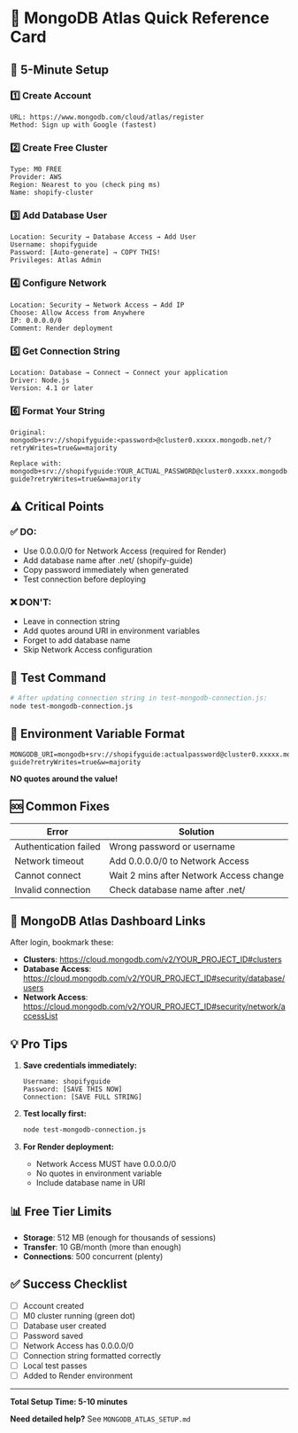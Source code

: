 # 🎯 MongoDB Atlas Quick Reference Card

## 🚀 5-Minute Setup

### 1️⃣ Create Account
```
URL: https://www.mongodb.com/cloud/atlas/register
Method: Sign up with Google (fastest)
```

### 2️⃣ Create Free Cluster
```
Type: M0 FREE
Provider: AWS
Region: Nearest to you (check ping ms)
Name: shopify-cluster
```

### 3️⃣ Add Database User
```
Location: Security → Database Access → Add User
Username: shopifyguide
Password: [Auto-generate] → COPY THIS!
Privileges: Atlas Admin
```

### 4️⃣ Configure Network
```
Location: Security → Network Access → Add IP
Choose: Allow Access from Anywhere
IP: 0.0.0.0/0
Comment: Render deployment
```

### 5️⃣ Get Connection String
```
Location: Database → Connect → Connect your application
Driver: Node.js
Version: 4.1 or later
```

### 6️⃣ Format Your String
```
Original:
mongodb+srv://shopifyguide:<password>@cluster0.xxxxx.mongodb.net/?retryWrites=true&w=majority

Replace with:
mongodb+srv://shopifyguide:YOUR_ACTUAL_PASSWORD@cluster0.xxxxx.mongodb.net/shopify-guide?retryWrites=true&w=majority
```

## ⚠️ Critical Points

### ✅ DO:
- Use 0.0.0.0/0 for Network Access (required for Render)
- Add database name after .net/ (shopify-guide)
- Copy password immediately when generated
- Test connection before deploying

### ❌ DON'T:
- Leave <password> in connection string
- Add quotes around URI in environment variables
- Forget to add database name
- Skip Network Access configuration

## 🧪 Test Command
```bash
# After updating connection string in test-mongodb-connection.js:
node test-mongodb-connection.js
```

## 🔧 Environment Variable Format
```env
MONGODB_URI=mongodb+srv://shopifyguide:actualpassword@cluster0.xxxxx.mongodb.net/shopify-guide?retryWrites=true&w=majority
```
**NO quotes around the value!**

## 🆘 Common Fixes

| Error | Solution |
|-------|----------|
| Authentication failed | Wrong password or username |
| Network timeout | Add 0.0.0.0/0 to Network Access |
| Cannot connect | Wait 2 mins after Network Access change |
| Invalid connection | Check database name after .net/ |

## 📍 MongoDB Atlas Dashboard Links

After login, bookmark these:
- **Clusters**: https://cloud.mongodb.com/v2/YOUR_PROJECT_ID#clusters
- **Database Access**: https://cloud.mongodb.com/v2/YOUR_PROJECT_ID#security/database/users
- **Network Access**: https://cloud.mongodb.com/v2/YOUR_PROJECT_ID#security/network/accessList

## 💡 Pro Tips

1. **Save credentials immediately:**
   ```
   Username: shopifyguide
   Password: [SAVE THIS NOW]
   Connection: [SAVE FULL STRING]
   ```

2. **Test locally first:**
   ```bash
   node test-mongodb-connection.js
   ```

3. **For Render deployment:**
   - Network Access MUST have 0.0.0.0/0
   - No quotes in environment variable
   - Include database name in URI

## 📊 Free Tier Limits
- **Storage**: 512 MB (enough for thousands of sessions)
- **Transfer**: 10 GB/month (more than enough)
- **Connections**: 500 concurrent (plenty)

## ✅ Success Checklist
- [ ] Account created
- [ ] M0 cluster running (green dot)
- [ ] Database user created
- [ ] Password saved
- [ ] Network Access has 0.0.0.0/0
- [ ] Connection string formatted correctly
- [ ] Local test passes
- [ ] Added to Render environment

---

**Total Setup Time: 5-10 minutes**

**Need detailed help?** See `MONGODB_ATLAS_SETUP.md`
